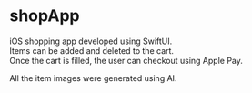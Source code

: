 # shopApp

iOS shopping app developed using SwiftUI. <br>
Items can be added and deleted to the cart. <br>
Once the cart is filled, the user can checkout using Apple Pay.



All the item images were generated using AI.
